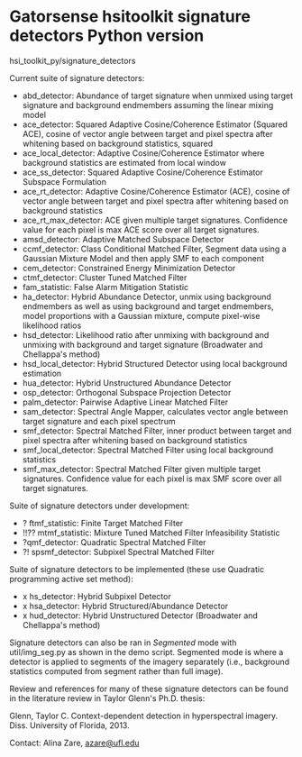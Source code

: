 # Gatorsense hsitoolkit signature detectors Python version
hsi_toolkit_py/signature_detectors

Current suite of signature detectors:
- abd_detector: Abundance of target signature when unmixed using target signature and background endmembers assuming the linear mixing model
- ace_detector: Squared Adaptive Cosine/Coherence Estimator (Squared ACE), cosine of vector angle between target and pixel spectra after whitening based on background statistics, squared
- ace_local_detector: Adaptive Cosine/Coherence Estimator where background statistics are estimated from local window
- ace_ss_detector: Squared Adaptive Cosine/Coherence Estimator Subspace Formulation
- ace_rt_detector: Adaptive Cosine/Coherence Estimator (ACE), cosine of vector angle between target and pixel spectra after whitening based on background statistics
- ace_rt_max_detector: ACE given multiple target signatures. Confidence value for each pixel is max ACE score over all target signatures.
- amsd_detector: Adaptive Matched Subspace Detector
- ccmf_detector: Class Conditional Matched Filter, Segment data using a Gaussian Mixture Model and then apply SMF to each component
- cem_detector: Constrained Energy Minimization Detector
- ctmf_detector: Cluster Tuned Matched Filter
- fam_statistic: False Alarm Mitigation Statistic
- ha_detector: Hybrid Abundance Detector, unmix using background endmembers as well as using background and target endmembers, model proportions with a Gaussian mixture, compute pixel-wise likelihood ratios
- hsd_detector: Likelihood ratio after unmixing with background and unmixing with background and target signature (Broadwater and Chellappa's method)
- hsd_local_detector: Hybrid Structured Detector using local background estimation
- hua_detector: Hybrid Unstructured Abundance Detector
- osp_detector: Orthogonal Subspace Projection Detector
- palm_detector: Pairwise Adaptive Linear Matched Filter
- sam_detector: Spectral Angle Mapper, calculates vector angle between target signature and each pixel spectrum
- smf_detector: Spectral Matched Filter, inner product between target and pixel spectra after whitening based on background statistics
- smf_local_detector: Spectral Matched Filter using local background statistics
- smf_max_detector: Spectral Matched Filter given multiple target signatures. Confidence value for each pixel is max SMF score over all target signatures.


Suite of signature detectors under development:
- ? ftmf_statistic: Finite Target Matched Filter
- !!?? mtmf_statistic: Mixture Tuned Matched Filter Infeasibility Statistic
- ?qmf_detector: Quadratic Spectral Matched Filter
- ?! spsmf_detector: Subpixel Spectral Matched Filter

Suite of signature detectors to be implemented (these use Quadratic programming active set method):
- x hs_detector: Hybrid Subpixel Detector
- x hsa_detector: Hybrid Structured/Abundance Detector
- x hud_detector: Hybrid Unstructured Detector (Broadwater and Chellappa's method)

Signature detectors can also be ran in *Segmented* mode with util/img_seg.py as shown in the demo script.
Segmented mode is where a detector is applied to segments of the imagery separately (i.e., background statistics computed from segment rather than full image).

Review and references for many of these signature detectors can be found in the literature review in Taylor Glenn's Ph.D. thesis:

Glenn, Taylor C. Context-dependent detection in hyperspectral imagery. Diss. University of Florida, 2013.

Contact: Alina Zare, azare@ufl.edu

